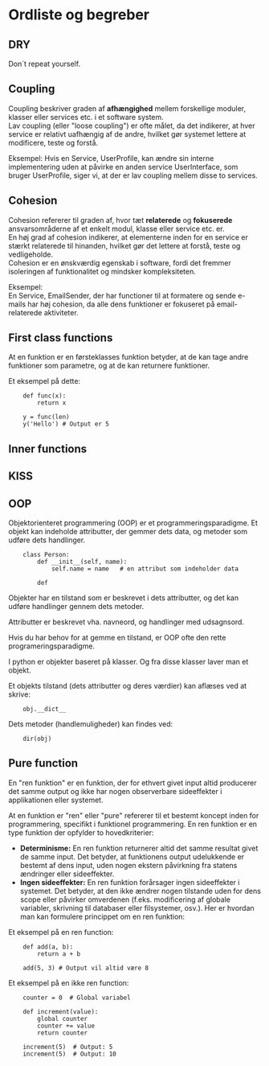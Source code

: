# Ordliste og begreber


## DRY
Don´t repeat yourself.    


## Coupling
Coupling beskriver graden af **afhængighed** mellem forskellige moduler, klasser eller services etc. i et software system.     
Lav coupling (eller "loose coupling") er ofte målet, da det indikerer, at hver service er relativt uafhængig af de andre, hvilket gør systemet lettere at modificere, teste og forstå.

Eksempel:
Hvis en Service, UserProfile, kan ændre sin interne implementering uden at påvirke en anden service  UserInterface, som bruger UserProfile, siger vi, at der er lav coupling mellem disse to services.

## Cohesion
Cohesion refererer til graden af, hvor tæt **relaterede** og **fokuserede** ansvarsområderne af et enkelt modul, klasse eller service etc. er.     
En høj grad af cohesion indikerer, at elementerne inden for en service er stærkt relaterede til hinanden, hvilket gør det lettere at forstå, teste og vedligeholde.     
Cohesion er en ønskværdig egenskab i software, fordi det fremmer isoleringen af funktionalitet og mindsker kompleksiteten.

Eksempel:    
En Service, EmailSender, der har functioner til at formatere og sende e-mails har høj cohesion, da alle dens funktioner er fokuseret på email-relaterede aktiviteter.

## First class functions
At en funktion er en førsteklasses funktion betyder, at de kan tage andre funktioner som parametre, og at de kan returnere funktioner.   

Et eksempel på dette:

```
    def func(x):
        return x

    y = func(len)
    y('Hello') # Output er 5
```


## Inner functions

## KISS

## OOP

Objektorienteret programmering (OOP) er et programmeringsparadigme. Et objekt kan indeholde attributter, der gemmer dets data, og metoder som udføre dets handlinger.

```
    class Person:
        def __init__(self, name):
            self.name = name   # en attribut som indeholder data

        def 

```

Objekter har en tilstand som er beskrevet i dets attributter, og det kan udføre handlinger gennem dets metoder.

Attributter er beskrevet vha. navneord, og handlinger med udsagnsord.

Hvis du har behov for at gemme en tilstand, er OOP ofte den rette programeringsparadigme.

I python er objekter baseret på klasser. Og fra disse klasser laver man et objekt. 

Et objekts tilstand (dets attributter og deres værdier) kan aflæses ved at skrive:

```
    obj.__dict__
```
Dets metoder (handlemuligheder) kan findes ved:

```
    dir(obj)
```



## Pure function
En "ren funktion" er en funktion, der for ethvert givet input altid producerer det samme output og ikke har nogen observerbare sideeffekter i applikationen eller systemet.

At en funktion er "ren" eller "pure" refererer til et bestemt koncept inden for programmering, specifikt i funktionel programmering. En ren funktion er en type funktion der opfylder to hovedkriterier:

* **Determinisme:** En ren funktion returnerer altid det samme resultat givet de samme input. Det betyder, at funktionens output udelukkende er bestemt af dens input, uden nogen ekstern påvirkning fra statens ændringer eller sideeffekter.
* **Ingen sideeffekter:** En ren funktion forårsager ingen sideeffekter i systemet. Det betyder, at den ikke ændrer nogen tilstande uden for dens scope eller påvirker omverdenen (f.eks. modificering af globale variabler, skrivning til databaser eller filsystemer, osv.).
Her er hvordan man kan formulere princippet om en ren funktion:

Et eksempel på en ren function:

```
    def add(a, b):
        return a + b

    add(5, 3) # Output vil altid være 8
```

Et eksempel på en ikke ren function:

```
    counter = 0  # Global variabel

    def increment(value):
        global counter
        counter += value
        return counter

    increment(5)  # Output: 5
    increment(5)  # Output: 10
```
